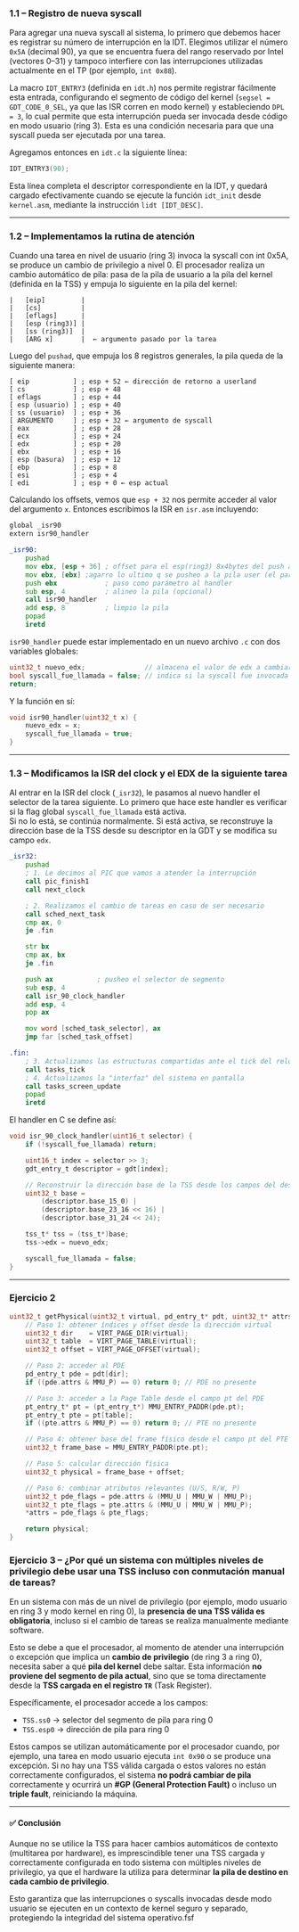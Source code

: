 ### 1.1 – Registro de nueva syscall

Para agregar una nueva syscall al sistema, lo primero que debemos hacer es registrar su número de interrupción en la IDT. Elegimos utilizar el número `0x5A` (decimal 90), ya que se encuentra fuera del rango reservado por Intel (vectores 0–31) y tampoco interfiere con las interrupciones utilizadas actualmente en el TP (por ejemplo, `int 0x88`).

La macro `IDT_ENTRY3` (definida en `idt.h`) nos permite registrar fácilmente esta entrada, configurando el segmento de código del kernel (`segsel = GDT_CODE_0_SEL`, ya que las ISR corren en modo kernel) y estableciendo `DPL = 3`, lo cual permite que esta interrupción pueda ser invocada desde código en modo usuario (ring 3). Esta es una condición necesaria para que una syscall pueda ser ejecutada por una tarea.

Agregamos entonces en `idt.c` la siguiente línea:

```c
IDT_ENTRY3(90);
```

Esta línea completa el descriptor correspondiente en la IDT, y quedará cargado efectivamente cuando se ejecute la función `idt_init` desde `kernel.asm`, mediante la instrucción `lidt [IDT_DESC]`.

---

### 1.2 – Implementamos la rutina de atención

Cuando una tarea en nivel de usuario (ring 3) invoca la syscall con int 0x5A, se produce un cambio de privilegio a nivel 0. El procesador realiza un cambio automático de pila: pasa de la pila de usuario a la pila del kernel (definida en la TSS) y empuja lo siguiente en la pila del kernel:

```
|   [eip]         |
|   [cs]          |
|   [eflags]      |
|   [esp (ring3)] |
|   [ss (ring3)]  |
|   [ARG x]       |  ← argumento pasado por la tarea
```

Luego del `pushad`, que empuja los 8 registros generales, la pila queda de la siguiente manera:

```
[ eip           ] ; esp + 52 ← dirección de retorno a userland
[ cs            ] ; esp + 48
[ eflags        ] ; esp + 44
[ esp (usuario) ] ; esp + 40
[ ss (usuario)  ] ; esp + 36
[ ARGUMENTO     ] ; esp + 32 ← argumento de syscall
[ eax           ] ; esp + 28
[ ecx           ] ; esp + 24
[ edx           ] ; esp + 20
[ ebx           ] ; esp + 16
[ esp (basura)  ] ; esp + 12
[ ebp           ] ; esp + 8
[ esi           ] ; esp + 4
[ edi           ] ; esp + 0 ← esp actual
```

Calculando los offsets, vemos que `esp + 32` nos permite acceder al valor del argumento `x`. Entonces escribimos la ISR en `isr.asm` incluyendo:

```asm
global _isr90
extern isr90_handler

_isr90:
    pushad
    mov ebx, [esp + 36] ; offset para el esp(ring3) 8x4bytes del push add, + 1x4 del SS
    mov ebx, [ebx] ;agarro lo ultimo q se pusheo a la pila user (el param)
    push ebx            ; paso como parámetro al handler
    sub esp, 4          ; alineo la pila (opcional)
    call isr90_handler
    add esp, 8          ; limpio la pila
    popad
    iretd
```

`isr90_handler` puede estar implementado en un nuevo archivo `.c` con dos variables globales:

```c
uint32_t nuevo_edx;               // almacena el valor de edx a cambiar en la siguiente tarea
bool syscall_fue_llamada = false; // indica si la syscall fue invocada
return;
```

Y la función en sí:

```c
void isr90_handler(uint32_t x) {
    nuevo_edx = x;
    syscall_fue_llamada = true;
}
```

---

### 1.3 – Modificamos la ISR del clock y el EDX de la siguiente tarea

Al entrar en la ISR del clock (`_isr32`), le pasamos al nuevo handler el selector de la tarea siguiente. Lo primero que hace este handler es verificar si la flag global `syscall_fue_llamada` está activa.  
Si no lo está, se continúa normalmente. Si está activa, se reconstruye la dirección base de la TSS desde su descriptor en la GDT y se modifica su campo `edx`.

```asm
_isr32:
    pushad
    ; 1. Le decimos al PIC que vamos a atender la interrupción
    call pic_finish1
    call next_clock

    ; 2. Realizamos el cambio de tareas en caso de ser necesario
    call sched_next_task
    cmp ax, 0
    je .fin

    str bx
    cmp ax, bx
    je .fin

    push ax           ; pusheo el selector de segmento
    sub esp, 4
    call isr_90_clock_handler
    add esp, 4
    pop ax

    mov word [sched_task_selector], ax
    jmp far [sched_task_offset]

.fin:
    ; 3. Actualizamos las estructuras compartidas ante el tick del reloj
    call tasks_tick
    ; 4. Actualizamos la "interfaz" del sistema en pantalla
    call tasks_screen_update
    popad
    iretd
```

El handler en C se define así:

```c
void isr_90_clock_handler(uint16_t selector) {
    if (!syscall_fue_llamada) return;

    uint16_t index = selector >> 3;
    gdt_entry_t descriptor = gdt[index];

    // Reconstruir la dirección base de la TSS desde los campos del descriptor
    uint32_t base =
        (descriptor.base_15_0) |
        (descriptor.base_23_16 << 16) |
        (descriptor.base_31_24 << 24);

    tss_t* tss = (tss_t*)base;
    tss->edx = nuevo_edx;

    syscall_fue_llamada = false;
}
```

---
### Ejercicio 2
```c
uint32_t getPhysical(uint32_t virtual, pd_entry_t* pdt, uint32_t* attrs) {
    // Paso 1: obtener índices y offset desde la dirección virtual
    uint32_t dir    = VIRT_PAGE_DIR(virtual);
    uint32_t table  = VIRT_PAGE_TABLE(virtual);
    uint32_t offset = VIRT_PAGE_OFFSET(virtual);

    // Paso 2: acceder al PDE
    pd_entry_t pde = pdt[dir];
    if ((pde.attrs & MMU_P) == 0) return 0; // PDE no presente

    // Paso 3: acceder a la Page Table desde el campo pt del PDE
    pt_entry_t* pt = (pt_entry_t*) MMU_ENTRY_PADDR(pde.pt);
    pt_entry_t pte = pt[table];
    if ((pte.attrs & MMU_P) == 0) return 0; // PTE no presente

    // Paso 4: obtener base del frame físico desde el campo pt del PTE
    uint32_t frame_base = MMU_ENTRY_PADDR(pte.pt);

    // Paso 5: calcular dirección física
    uint32_t physical = frame_base + offset;

    // Paso 6: combinar atributos relevantes (U/S, R/W, P)
    uint32_t pde_flags = pde.attrs & (MMU_U | MMU_W | MMU_P);
    uint32_t pte_flags = pte.attrs & (MMU_U | MMU_W | MMU_P);
    *attrs = pde_flags & pte_flags;

    return physical;
}
```

### Ejercicio 3 – ¿Por qué un sistema con múltiples niveles de privilegio debe usar una TSS incluso con conmutación manual de tareas?

En un sistema con más de un nivel de privilegio (por ejemplo, modo usuario en ring 3 y modo kernel en ring 0), la **presencia de una TSS válida es obligatoria**, incluso si el cambio de tareas se realiza manualmente mediante software.

Esto se debe a que el procesador, al momento de atender una interrupción o excepción que implica un **cambio de privilegio** (de ring 3 a ring 0), necesita saber a qué **pila del kernel** debe saltar. Esta información **no proviene del segmento de pila actual**, sino que se toma directamente desde la **TSS cargada en el registro `TR`** (Task Register).

Específicamente, el procesador accede a los campos:

- `TSS.ss0` → selector del segmento de pila para ring 0  
- `TSS.esp0` → dirección de pila para ring 0

Estos campos se utilizan automáticamente por el procesador cuando, por ejemplo, una tarea en modo usuario ejecuta `int 0x90` o se produce una excepción. Si no hay una TSS válida cargada o estos valores no están correctamente configurados, el sistema **no podrá cambiar de pila** correctamente y ocurrirá un **#GP (General Protection Fault)** o incluso un **triple fault**, reiniciando la máquina.

---

#### ✅ Conclusión

Aunque no se utilice la TSS para hacer cambios automáticos de contexto (multitarea por hardware), es imprescindible tener una TSS cargada y correctamente configurada en todo sistema con múltiples niveles de privilegio, ya que el hardware la utiliza para determinar **la pila de destino en cada cambio de privilegio**.

Esto garantiza que las interrupciones o syscalls invocadas desde modo usuario se ejecuten en un contexto de kernel seguro y separado, protegiendo la integridad del sistema operativo.fsf